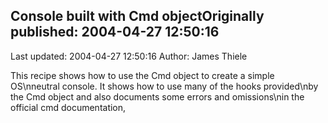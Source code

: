 ## Console built with Cmd objectOriginally published: 2004-04-27 12:50:16 
Last updated: 2004-04-27 12:50:16 
Author: James Thiele 
 
This recipe shows how to use the Cmd object to create a simple OS\nneutral console. It shows how to use many of the hooks provided\nby the Cmd object and also documents some errors and omissions\nin the official cmd documentation,